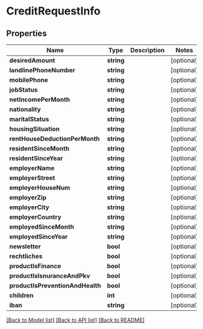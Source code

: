 # CreditRequestInfo

## Properties
Name | Type | Description | Notes
------------ | ------------- | ------------- | -------------
**desiredAmount** | **string** |  | [optional] 
**landlinePhoneNumber** | **string** |  | [optional] 
**mobilePhone** | **string** |  | [optional] 
**jobStatus** | **string** |  | [optional] 
**netIncomePerMonth** | **string** |  | [optional] 
**nationality** | **string** |  | [optional] 
**maritalStatus** | **string** |  | [optional] 
**housingSituation** | **string** |  | [optional] 
**rentHouseDeductionPerMonth** | **string** |  | [optional] 
**residentSinceMonth** | **string** |  | [optional] 
**residentSinceYear** | **string** |  | [optional] 
**employerName** | **string** |  | [optional] 
**employerStreet** | **string** |  | [optional] 
**employerHouseNum** | **string** |  | [optional] 
**employerZip** | **string** |  | [optional] 
**employerCity** | **string** |  | [optional] 
**employerCountry** | **string** |  | [optional] 
**employedSinceMonth** | **string** |  | [optional] 
**employedSinceYear** | **string** |  | [optional] 
**newsletter** | **bool** |  | [optional] 
**rechtliches** | **bool** |  | [optional] 
**productIsFinance** | **bool** |  | [optional] 
**productIsIsnuranceAndPkv** | **bool** |  | [optional] 
**productIsPreventionAndHealth** | **bool** |  | [optional] 
**children** | **int** |  | [optional] 
**iban** | **string** |  | [optional] 

[[Back to Model list]](../../README.md#documentation-for-models) [[Back to API list]](../../README.md#documentation-for-api-endpoints) [[Back to README]](../../README.md)

